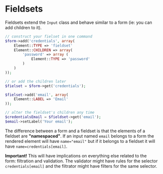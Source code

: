 # Fieldsets

Fieldsets extend the `Input` class and behave similar to a form (ie: you can add children to it).

```php
// construct your fielset in one command
$form->add('credentials', array(
	Element::TYPE => 'fieldset'
	Element::CHILDREN => array(
		'password' => array (
			Element::TYPE => 'password'
		)
	)
));

// or add the children later
$fielset = $form->get('credentials');

$fielset->add('email', array(
	Element::LABEL => 'Email'
));

// alter the fieldset's children any time
$credentialsEmail = $fieldset->get('email');
$email->setLabel('Your email');
```

The difference between a form and a fieldset is that the elements of a fieldset are __"namespaced"__. If an input named `email` belongs to a form the rendered element will have `name="email"` but if it belongs to a fieldset it will have `name=credentials[email]`.

**Important!** This will have implications on everything else related to the form: filtration and validation. The validator might have rules for the selector `credentials[email]` and the filtrator might have filters for the same selector.


